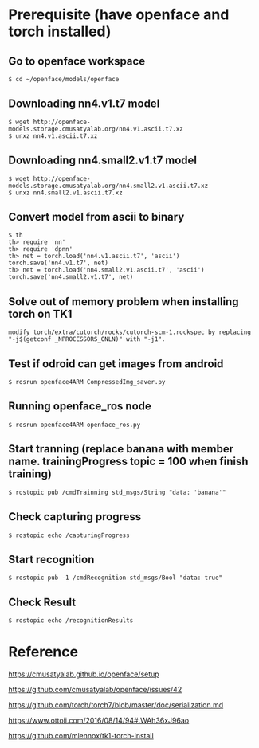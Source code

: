 
# Prerequisite (have openface and torch installed)

## Go to openface workspace
    $ cd ~/openface/models/openface

## Downloading nn4.v1.t7 model
    $ wget http://openface-models.storage.cmusatyalab.org/nn4.v1.ascii.t7.xz
    $ unxz nn4.v1.ascii.t7.xz

## Downloading nn4.small2.v1.t7 model
    $ wget http://openface-models.storage.cmusatyalab.org/nn4.small2.v1.ascii.t7.xz
    $ unxz nn4.small2.v1.ascii.t7.xz

## Convert model from ascii to binary
    $ th
    th> require 'nn'
    th> require 'dpnn'
    th> net = torch.load('nn4.v1.ascii.t7', 'ascii')
    torch.save('nn4.v1.t7', net)
    th> net = torch.load('nn4.small2.v1.ascii.t7', 'ascii')
    torch.save('nn4.small2.v1.t7', net)

## Solve out of memory problem when installing torch on TK1 
    modify torch/extra/cutorch/rocks/cutorch-scm-1.rockspec by replacing "-j$(getconf _NPROCESSORS_ONLN)" with "-j1".

## Test if odroid can get images from android
    $ rosrun openface4ARM CompressedImg_saver.py

## Running openface_ros node
    $ rosrun openface4ARM openface_ros.py
   
## Start tranning (replace banana with member name. trainingProgress topic = 100 when finish training)
    $ rostopic pub /cmdTrainning std_msgs/String "data: 'banana'"
<!--
## Cancel tranning 
    $ rostopic pub /cmdTrainning std_msgs/String "data: 'cancel'"
-->
<!--    
![](https://github.com/piliwilliam0306/openface4ARM/blob/master/train.jpg)
-->
## Check capturing progress
    $ rostopic echo /capturingProgress

## Start recognition
    $ rostopic pub -1 /cmdRecognition std_msgs/Bool "data: true"
<!--
![](https://github.com/piliwilliam0306/openface4ARM/blob/master/infer.jpg)
-->
## Check Result
    $ rostopic echo /recognitionResults

# Reference
https://cmusatyalab.github.io/openface/setup

https://github.com/cmusatyalab/openface/issues/42

https://github.com/torch/torch7/blob/master/doc/serialization.md

https://www.ottoii.com/2016/08/14/94#.WAh36xJ96ao

https://github.com/mlennox/tk1-torch-install
